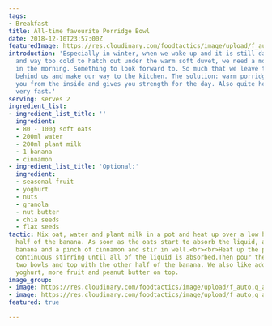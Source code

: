 ```yaml
---
tags:
- Breakfast
title: All-time favourite Porridge Bowl
date: 2018-12-10T23:57:00Z
featuredImage: https://res.cloudinary.com/foodtactics/image/upload/f_auto,q_auto,w_auto,dpr_auto,c_scale/v1576848986/porridge-bowl-with-chia-pudding-01_al0agi.jpg
introduction: 'Especially in winter, when we wake up and it is still dark outside
  and way too cold to hatch out under the warm soft duvet, we need a motivation boost
  in the morning. Something to look forward to. So much that we leave the warm bed
  behind us and make our way to the kitchen. The solution: warm porridge that warms
  you from the inside and gives you strength for the day. Also quite healthy and made
  very fast.'
serving: serves 2
ingredient_list:
- ingredient_list_title: ''
  ingredient:
  - 80 - 100g soft oats
  - 200ml water
  - 200ml plant milk
  - 1 banana
  - cinnamon
- ingredient_list_title: 'Optional:'
  ingredient:
  - seasonal fruit
  - yoghurt
  - nuts
  - granola
  - nut butter
  - chia seeds
  - flax seeds
tactic: Mix oat, water and plant milk in a pot and heat up over a low heat.<br><br>Mash
  half of the banana. As soon as the oats start to absorb the liquid, add the mashed
  banana and a pinch of cinnamon and stir in well.<br><br>Heat up the porridge under
  continuous stirring until all of the liquid is absorbed.Then pour the porridge into
  two bowls and top with the other half of the banana. We also like adding granola.
  yoghurt, more fruit and peanut butter on top.
image_group:
- image: https://res.cloudinary.com/foodtactics/image/upload/f_auto,q_auto,w_auto,dpr_auto,c_scale/v1576849213/porridge-bowl-with-chia-pudding-02_m1rlof.jpg
- image: https://res.cloudinary.com/foodtactics/image/upload/f_auto,q_auto,w_auto,dpr_auto,c_scale/v1576849191/porridge-bowl-with-raspberries-03_ur5typ.jpg
featured: true

---
```

